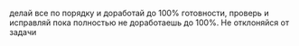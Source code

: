 делай все по порядку и доработай до 100% готовности, проверь и исправляй пока полностью не доработаешь до 100%. Не отклоняйся от задачи